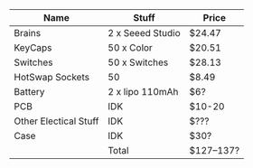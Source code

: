 
| Name                  | Stuff             | Price     |
| ----                  | ----              | ----      |
| Brains                | 2  x Seeed Studio | $24.47    |
| KeyCaps               | 50 x Color        | $20.51    |
| Switches              | 50 x Switches     | $28.13    |
| HotSwap Sockets       | 50                | $8.49     |
| Battery               | 2  x  lipo 110mAh | $6?       |
| PCB                   | IDK               | $10-20    |
| Other Electical Stuff | IDK               | $???      |
| Case                  | IDK               | $30?      |
|                       | Total             | $127–137? |
